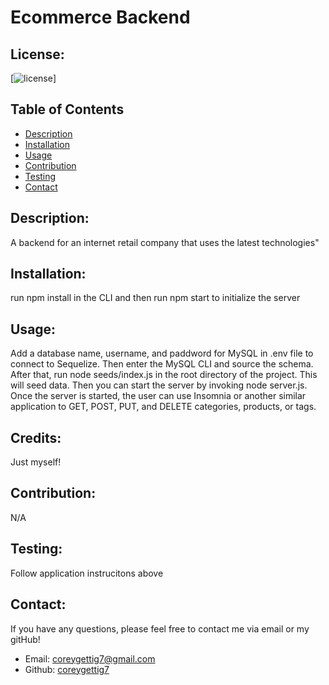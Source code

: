   # Ecommerce Backend

  ## License:
  [![license](https://img.shields.io/badge/license--blue.svg)]
  
  ## Table of Contents
  - [Description](#description)
  - [Installation](#installation)
  - [Usage](#usage)
  - [Contribution](#contribution)
  - [Testing](#testing)
  - [Contact](#contact)

  ## Description:
  A backend for an internet retail company that uses the latest technologies"

  ## Installation:
  run npm install in the CLI and then run npm start to initialize the server

  ## Usage:
  Add a database name, username, and paddword for MySQL in .env file to connect to Sequelize. Then enter the MySQL CLI and source the schema. After that, run node seeds/index.js in the root directory of the project. This will seed data. Then you can start the server by invoking node server.js. Once the server is started, the user can use Insomnia or another similar application to GET, POST, PUT, and DELETE categories, products, or tags.

  ## Credits:
  Just myself!

  ## Contribution:
  N/A

  ## Testing:
  Follow application instrucitons above

  ## Contact:
  If you have any questions, please feel free to contact me via email or my gitHub!
  - Email: [coreygettig7@gmail.com](sendto:user@example.com)
  - Github: [coreygettig7](https://github.com/coreygettig7)